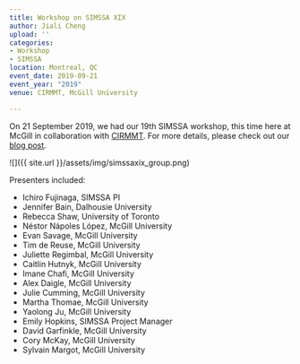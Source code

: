```yaml
---
title: Workshop on SIMSSA XIX
author: Jiali Cheng
upload: ''
categories:
- Workshop
- SIMSSA
location: Montreal, QC
event_date: 2019-09-21
event_year: "2019"
venue: CIRMMT, McGill University

---
```

On 21 September 2019, we had our 19th SIMSSA workshop, this time here at McGill in collaboration with [CIRMMT](https://www.cirmmt.org). For more details, please check out our [blog post](https://simssa.ca/blog/simssa-xix/ "SIMSSA XIX blog").

![]({{ site.url }}/assets/img/simssaxix_group.png)

Presenters included:

* Ichiro Fujinaga, SIMSSA PI
* Jennifer Bain, Dalhousie University
* Rebecca Shaw, University of Toronto
* Néstor Nápoles López, McGill University
* Evan Savage, McGill University
* Tim de Reuse, McGill University
* Juliette Regimbal, McGill University
* Caitlin Hutnyk, McGill University
* Imane Chafi, McGill University
* Alex Daigle, McGill University
* Julie Cumming, McGill University
* Martha Thomae, McGill University
* Yaolong Ju, McGill University
* Emily Hopkins, SIMSSA Project Manager
* David Garfinkle, McGill University
* Cory McKay, McGill University
* Sylvain Margot, McGill University